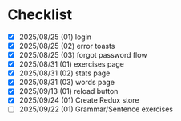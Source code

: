 # Checklist

- [x] 2025/08/25 (01) login
- [x] 2025/08/25 (02) error toasts
- [x] 2025/08/25 (03) forgot password flow
- [x] 2025/08/31 (01) exercises page
- [x] 2025/08/31 (02) stats page
- [x] 2025/08/31 (03) words page
- [x] 2025/09/13 (01) reload button
- [x] 2025/09/24 (01) Create Redux store
- [ ] 2025/09/22 (01) Grammar/Sentence exercises

